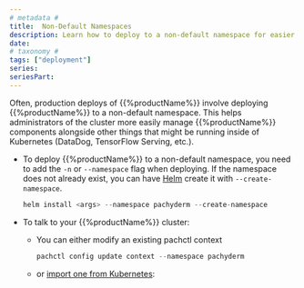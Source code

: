 ```yaml
---
# metadata # 
title:  Non-Default Namespaces
description: Learn how to deploy to a non-default namespace for easier admin management.
date: 
# taxonomy #
tags: ["deployment"]
series:
seriesPart:
--- 
```


Often, production deploys of {{%productName%}} involve deploying {{%productName%}} to a non-default namespace. This helps administrators of the cluster more easily manage {{%productName%}} components alongside other things that might be running inside of Kubernetes (DataDog, TensorFlow Serving, etc.).

* To deploy {{%productName%}} to a non-default namespace, 
you need to add the `-n` or `--namespace` flag when deploying. 
    If the namespace does not already exist, 
    you can have [Helm](../helm-install/) create it with `--create-namespace`.


    ```s
    helm install <args> --namespace pachyderm --create-namespace
    ```

* To talk to your {{%productName%}} cluster:

    - You can either modify an existing pachctl context
        ```s
        pachctl config update context --namespace pachyderm
        ```

    - or [import one from Kubernetes](../import-kubernetes-context/):
